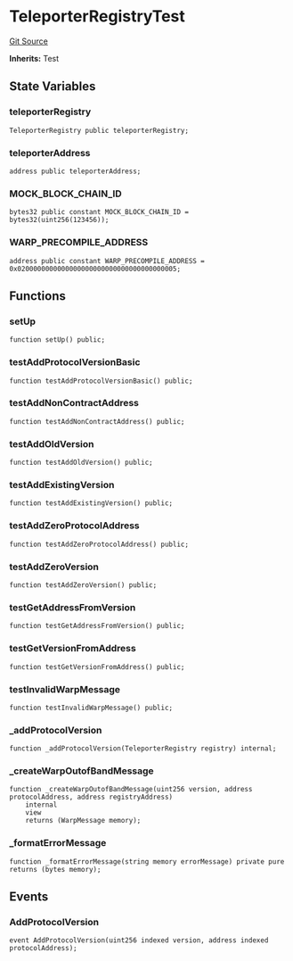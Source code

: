 # TeleporterRegistryTest
[Git Source](https://github.com/ava-labs/teleporter/blob/dde09fbf56cc395da6bfd76c7f894a3cf5b2cd9e/src/Teleporter/upgrades/tests/TeleporterRegistryTests.t.sol)

**Inherits:**
Test


## State Variables
### teleporterRegistry

```solidity
TeleporterRegistry public teleporterRegistry;
```


### teleporterAddress

```solidity
address public teleporterAddress;
```


### MOCK_BLOCK_CHAIN_ID

```solidity
bytes32 public constant MOCK_BLOCK_CHAIN_ID = bytes32(uint256(123456));
```


### WARP_PRECOMPILE_ADDRESS

```solidity
address public constant WARP_PRECOMPILE_ADDRESS = 0x0200000000000000000000000000000000000005;
```


## Functions
### setUp


```solidity
function setUp() public;
```

### testAddProtocolVersionBasic


```solidity
function testAddProtocolVersionBasic() public;
```

### testAddNonContractAddress


```solidity
function testAddNonContractAddress() public;
```

### testAddOldVersion


```solidity
function testAddOldVersion() public;
```

### testAddExistingVersion


```solidity
function testAddExistingVersion() public;
```

### testAddZeroProtocolAddress


```solidity
function testAddZeroProtocolAddress() public;
```

### testAddZeroVersion


```solidity
function testAddZeroVersion() public;
```

### testGetAddressFromVersion


```solidity
function testGetAddressFromVersion() public;
```

### testGetVersionFromAddress


```solidity
function testGetVersionFromAddress() public;
```

### testInvalidWarpMessage


```solidity
function testInvalidWarpMessage() public;
```

### _addProtocolVersion


```solidity
function _addProtocolVersion(TeleporterRegistry registry) internal;
```

### _createWarpOutofBandMessage


```solidity
function _createWarpOutofBandMessage(uint256 version, address protocolAddress, address registryAddress)
    internal
    view
    returns (WarpMessage memory);
```

### _formatErrorMessage


```solidity
function _formatErrorMessage(string memory errorMessage) private pure returns (bytes memory);
```

## Events
### AddProtocolVersion

```solidity
event AddProtocolVersion(uint256 indexed version, address indexed protocolAddress);
```

